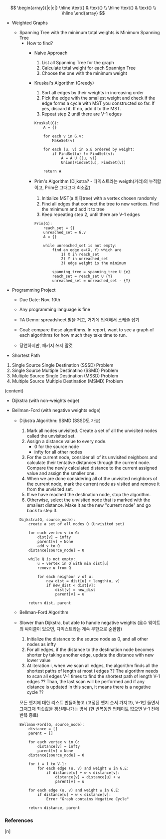 $$
\begin{array}{|c|c|}
\hline
\text{} & \text{} \\
\hline
\text{} & \text{} \\
\hline
\end{array}
$$

* Weighted Graphs

    - Spanning Tree with the minimum total weights is Minimum Spanning Tree
        - How to find?
            - Naive Approach
                1) List all Spanning Tree for the graph
                2) Calculate total weight for each Spannign Tree
                3) Choose the one with the minimum weight

            - Kruskal's Algorithm (Greedy)
                1) Sort all edges by their weights in increasing order
                2) Pick the edge with the smallest weight and check if the edge forms a cycle with MST you constructed so far. If yes, discard it. If no, add it to the MST.
                3) Repeat step 2 until there are V-1 edges

                ``` plaintext
                Kruskal(G):
                    A = {}

                    for each v in G.v:
                        MakeSet(v)

                    for each (u, v) in G.E ordered by weight:
                        if FindSet(u) != FindSet(v):
                            A = A U {(u, v)}
                            Union(FindSet(u), FindSet(v))

                    return A
                ```

            - Prim's Algorithm (Dijkstra? - 다익스트라는 weigth(거리)의 누적합이고, Prim은 그때그때 최소값)
                1) Initialize MST(a 비다tree) with a vertex chosen randomly
                2) Find all edges that connect the tree to new vertices. Find the minimum and add it to tree
                3) Keep repeating step 2, until there are V-1 edges

                ``` plaintext
                Prim(G):
                    reach_set = {}
                    unreached_set = G.v
                    A = {}

                    while unreached_set is not empty:
                        find an edge e=(X, Y) which are
                            1) X in reach_set
                            2) Y in unreached_set
                            3) edge weight is the minimum

                        spanning_tree = spanning_tree U {e}
                        reach_set = reach_set U {Y}
                        unreached_set = unreached_set - {Y}
                ```

* Programming Project
    - Due Date: Nov. 10th
    - Any programming language is fine
    - TA Demo: spreadsheet 받을 거고, 거기에 입력해서 스케쥴 잡기

    - Goal: compare these algorithms. In report, want to see a graph of each algorithms for how much they take time to run.

    - 당연하지만, 패키지 쓰지 말것


* Shortest Path
1) Single Source Single Destination (SSSD) Problem
2) Single Source Multiple Destinatino (SSMD) Problem
3) Multiple Source Single Destination (MSSD) Problem
4) Multiple Source Multiple Destination (MSMD) Problem

(content)
- Dijkstra (with non-weights edge)
- Bellman-Ford (with negative weights edge)

    * Dijkstra Algorithm: SSMD (SSSD도 가능)
        1) Mark all nodes unvisited. Create a set of all the unvisited nodes called the unvisited set.
        2) Assign a distance value to every node.
            - 0 for the source node
            - infty for all other nodes
        3) For the current node, consider all of its unvisited neighbors and calculate their tentative distances through the current node.
            Compare the newly calculated distance to the current assigned value and assign the smaller one.
        4) When we are done considering all of the unvisited neighbors of the current node, mark the current node as visited and remove it from the unvisited set.
        5) If we have reached the destination node, stop the algorithm.
        6) Otherwise, select the unvisited node that is marked with the smallest distance. Make it as the new "current node" and go back to step 3.

        ``` plaintext
        Dijkstra(G, source_node):
            create a set of all nodes Q (Unvisited set)

            for each vertex v in G:
                dist[v] = infty
                parent[v] = None
                add v to Q
            distance[source_node] = 0

            while Q is not empty:
                u = vertex in Q with min dist[u]
                remove u from Q

                for each neighbor v of u:
                    new_dist = dist[u] + length(u, v)
                    if new_dist < dist[v]:
                        dist[v] = new_dist
                        parent[v] = u

            return dist, parent
        ```

    * Bellman-Ford Algorithm
    - Slower than Dijkstra, but able to handle negative weights (음수 웨이트의 싸이클이 있으면, 다익스트라는 계속 무한으로 순환함)
        1) Initialize the distance to the source node as 0, and all other nodes as infty
        2) For all edges, if the distance to the destination node becomes shorter by taking another edge, update the distance with new lower value
        3) At iteration i, when we scan all edges, the algorithm finds all the shortest paths of length at most i edges ??
            The algorithm needs to scan all edges V-1 times to find the shortest path of length V-1 edges ??
            Than, the last scan will be performed and if any distance is updated in this scan, it means there is a negative cycle ??

        모든 엣지에 대한 리스트 만들어놓고 (고정된 엣지 순서 가지고), V-1번 돌면서 그때그때 최솟값을 갱신해나가는 방식 (한 반복동안 업데이트 없으면 V-1 전에 반복 종료)

        ``` plaintext
        Bellman-Ford(G, source_node):
            distance = []
            parent = []

            for each vertex v in G:
                distance[v] = infty
                parent[v] = None
            distance[source_node] = 0

            for i = 1 to V-1:
                for each edge (u, v) and weight w in G.E:
                    if distance[u] + w < distance[v]:
                        distance[v] = distance[u] + w
                        parent[v] = u

            for each edge (u, v) and weight w in G.E:
                if distance[u] + w < distance[v]:
                    Error "Graph contains Negative Cycle"

            return distance, parent
        ```






### References

$\tag*{}\label{n} \text{[n] }$
